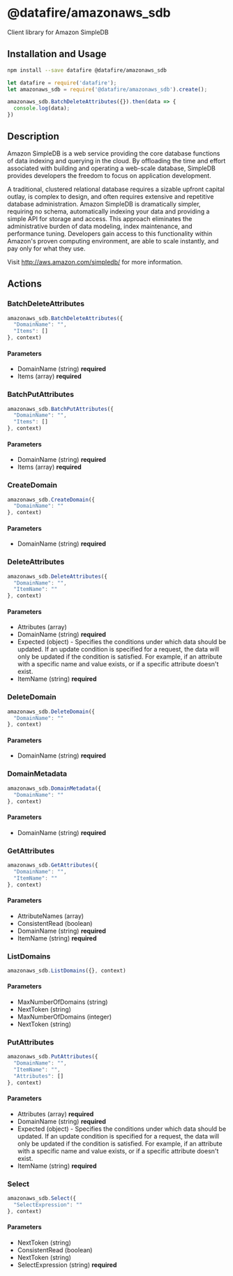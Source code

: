 # @datafire/amazonaws_sdb

Client library for Amazon SimpleDB

## Installation and Usage
```bash
npm install --save datafire @datafire/amazonaws_sdb
```

```js
let datafire = require('datafire');
let amazonaws_sdb = require('@datafire/amazonaws_sdb').create();

amazonaws_sdb.BatchDeleteAttributes({}).then(data => {
  console.log(data);
})
```

## Description
Amazon SimpleDB is a web service providing the core database functions of data indexing and querying in the cloud. By offloading the time and effort associated with building and operating a web-scale database, SimpleDB provides developers the freedom to focus on application development. <p> A traditional, clustered relational database requires a sizable upfront capital outlay, is complex to design, and often requires extensive and repetitive database administration. Amazon SimpleDB is dramatically simpler, requiring no schema, automatically indexing your data and providing a simple API for storage and access. This approach eliminates the administrative burden of data modeling, index maintenance, and performance tuning. Developers gain access to this functionality within Amazon's proven computing environment, are able to scale instantly, and pay only for what they use. </p> <p> Visit <a href="http://aws.amazon.com/simpledb/">http://aws.amazon.com/simpledb/</a> for more information. </p>

## Actions
### BatchDeleteAttributes



```js
amazonaws_sdb.BatchDeleteAttributes({
  "DomainName": "",
  "Items": []
}, context)
```

#### Parameters
* DomainName (string) **required**
* Items (array) **required**

### BatchPutAttributes



```js
amazonaws_sdb.BatchPutAttributes({
  "DomainName": "",
  "Items": []
}, context)
```

#### Parameters
* DomainName (string) **required**
* Items (array) **required**

### CreateDomain



```js
amazonaws_sdb.CreateDomain({
  "DomainName": ""
}, context)
```

#### Parameters
* DomainName (string) **required**

### DeleteAttributes



```js
amazonaws_sdb.DeleteAttributes({
  "DomainName": "",
  "ItemName": ""
}, context)
```

#### Parameters
* Attributes (array)
* DomainName (string) **required**
* Expected (object) -  Specifies the conditions under which data should be updated. If an update condition is specified for a request, the data will only be updated if the condition is satisfied. For example, if an attribute with a specific name and value exists, or if a specific attribute doesn't exist. 
* ItemName (string) **required**

### DeleteDomain



```js
amazonaws_sdb.DeleteDomain({
  "DomainName": ""
}, context)
```

#### Parameters
* DomainName (string) **required**

### DomainMetadata



```js
amazonaws_sdb.DomainMetadata({
  "DomainName": ""
}, context)
```

#### Parameters
* DomainName (string) **required**

### GetAttributes



```js
amazonaws_sdb.GetAttributes({
  "DomainName": "",
  "ItemName": ""
}, context)
```

#### Parameters
* AttributeNames (array)
* ConsistentRead (boolean)
* DomainName (string) **required**
* ItemName (string) **required**

### ListDomains



```js
amazonaws_sdb.ListDomains({}, context)
```

#### Parameters
* MaxNumberOfDomains (string)
* NextToken (string)
* MaxNumberOfDomains (integer)
* NextToken (string)

### PutAttributes



```js
amazonaws_sdb.PutAttributes({
  "DomainName": "",
  "ItemName": "",
  "Attributes": []
}, context)
```

#### Parameters
* Attributes (array) **required**
* DomainName (string) **required**
* Expected (object) -  Specifies the conditions under which data should be updated. If an update condition is specified for a request, the data will only be updated if the condition is satisfied. For example, if an attribute with a specific name and value exists, or if a specific attribute doesn't exist. 
* ItemName (string) **required**

### Select



```js
amazonaws_sdb.Select({
  "SelectExpression": ""
}, context)
```

#### Parameters
* NextToken (string)
* ConsistentRead (boolean)
* NextToken (string)
* SelectExpression (string) **required**

